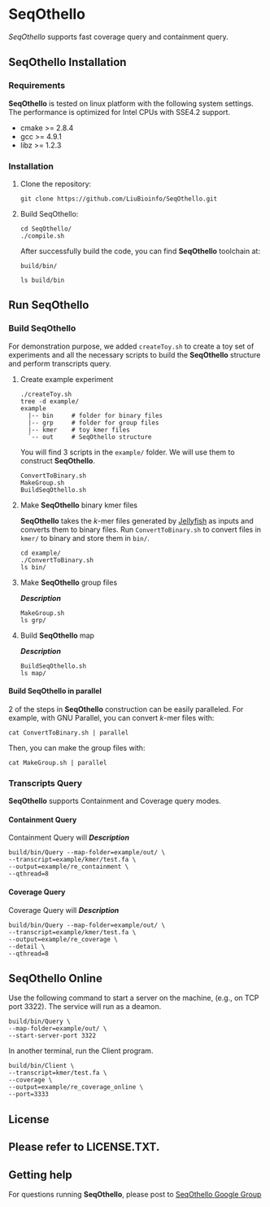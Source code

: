 
# SeqOthello
_SeqOthello_ supports fast coverage query and containment query.

## SeqOthello Installation

### Requirements
__SeqOthello__ is tested on linux platform with the following system settings. The performance is optimized for Intel CPUs with SSE4.2 support.

  * cmake >= 2.8.4
  * gcc >= 4.9.1
  * libz >= 1.2.3

### Installation

1. Clone the repository:

    ```
    git clone https://github.com/LiuBioinfo/SeqOthello.git
    ```

1. Build SeqOthello:

    ```
    cd SeqOthello/
    ./compile.sh
    ```

    After successfully build the code, you can find __SeqOthello__ toolchain at:

    ``build/bin/``

    ```
    ls build/bin
    ```

## Run SeqOthello

### Build SeqOthello

For demonstration purpose, we added ``createToy.sh`` to create a toy set of experiments and all the necessary scripts to build the __SeqOthello__ structure and perform transcripts query.

1. Create example experiment

    ```
    ./createToy.sh
    tree -d example/
    example
      |-- bin     # folder for binary files
      |-- grp     # folder for group files
      |-- kmer    # toy kmer files
      `-- out     # SeqOthello structure
    ```

    You will find 3 scripts in the ``example/`` folder. We will use them to
    construct __SeqOthello__.

    ```
    ConvertToBinary.sh
    MakeGroup.sh
    BuildSeqOthello.sh
    ```

1. Make __SeqOthello__ binary kmer files

    __SeqOthello__ takes the _k_-mer files generated by [Jellyfish](https://github.com/gmarcais/Jellyfish) as inputs and converts them to binary files. Run ``ConvertToBinary.sh`` to convert
    files in ``kmer/`` to binary and store them in ``bin/``.

    ```
    cd example/
    ./ConvertToBinary.sh
    ls bin/
    ```

2. Make __SeqOthello__  group files

    ***Description***

    ```
    MakeGroup.sh
    ls grp/
    ```

3. Build __SeqOthello__ map

    ***Description***

    ```
    BuildSeqOthello.sh
    ls map/
    ```

#### Build SeqOthello in parallel

2 of the steps in __SeqOthello__ construction can be easily paralleled. For example, with GNU Parallel, you can convert _k_-mer files with:

```
cat ConvertToBinary.sh | parallel
```

Then, you can make the group files with:

```
cat MakeGroup.sh | parallel
```

### Transcripts Query

__SeqOthello__ supports Containment and Coverage query modes.

#### Containment Query
Containment Query will ***Description***

```
build/bin/Query --map-folder=example/out/ \
--transcript=example/kmer/test.fa \
--output=example/re_containment \
--qthread=8
```

#### Coverage Query
Coverage Query will ***Description***

```
build/bin/Query --map-folder=example/out/ \
--transcript=example/kmer/test.fa \
--output=example/re_coverage \
--detail \
--qthread=8
```

## SeqOthello Online

Use the following command to start a server on the machine, (e.g., on TCP port 3322). The service will run as a deamon.

```
build/bin/Query \
--map-folder=example/out/ \
--start-server-port 3322
```

In another terminal, run the Client program.
```
build/bin/Client \
--transcript=kmer/test.fa \
--coverage \
--output=example/re_coverage_online \
--port=3333
```



## License
Please refer to LICENSE.TXT.
----

## Getting help
For questions running __SeqOthello__, please post to [SeqOthello Google Group](https://groups.google.com/forum/#!forum/seqothello)
